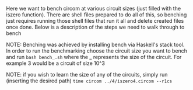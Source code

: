 Here we want to bench circom at various circuit sizes (just filled with the iszero function). There are shell
files prepared to do all of this, so benching just requires running those shell files that run it all and 
delete created files once done. Below is a description of the steps we need to walk through to bench


NOTE: Benching was achieved by installing bench via Haskell's stack tool.
In order to run the benchmarking choose the circuit size you want to bench and run
`bash bench_.sh`
where the _ represents the size of the circuit. For example 3 would be a circuit of size 10^3

NOTE: if you wish to learn the size of any of the circuits, simply run (inserting the desired path)
`time circom ../4/iszero4.circom --r1cs`
